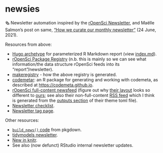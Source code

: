 
<!-- README.md is generated from README.Rmd. Please edit that file -->

# newsies

🗞 Newsletter automation inspired by the [rOpenSci
Newsletter](https://ropensci.org/news/), and Maëlle Salmon’s post on
same, [“How we curate our monthly
newsletter”](https://ropensci.org/blog/2021/06/24/news-meta/) (24 June,
2021).

Resources from above:

-   [Hugo
    archetype](https://github.com/ropensci/roweb3/tree/master/archetypes/newsletter)
    for parameterized R Markdown report (view
    [index.md](https://github.com/ropensci/roweb3/blob/master/archetypes/newsletter/index.md)).  
-   [rOpenSci Package Registry](https://github.com/ropensci/roregistry)
    (n.b. this is mainly so we can see what information/the data
    structure rOpenSci feeds into its “report”/newsletter).  
-   [makeregistry](https://github.com/ropensci-org/makeregistry) - how
    the above registry is generated.  
-   [codemetar](https://github.com/ropensci/codemetar): an R package for
    generating and working with codemeta, as described at
    <https://codemeta.github.io>.  
-   [rOpenSci full-content
    newsfeed](https://ropensci.org/rbloggers/index.xml) (figure out why
    [their
    layout](https://github.com/ropensci/roweb3/blob/master/themes/ropensci/layouts/rbloggers/rss.xml)
    looks so different to
    [ours](https://www.tidyverse.org/blog/index.xml); see also their
    non-full-content [RSS
    feed](https://ropensci.org/tags/newsletter/index.xml) which I think
    is generated from the [outputs
    section](https://github.com/ropensci/roweb3/blob/04b4fe7c3bf95cc805ecebe2aca29e849dc40af5/config.toml#L37-L41)
    of their theme toml file).  
-   [Newsletter
    checklist](https://github.com/ropensci/roweb3#newsletter).  
-   [Newsletter tag page](https://ropensci.org/tags/newsletter/).

Other resources:

-   [`build_news()`
    code](https://github.com/r-lib/pkgdown/blob/master/R/build-news.R)
    from pkgdown.  
-   [tidymodels
    newsletter](https://www.tidyverse.org/blog/2021/03/tidymodels-2021-q1/).  
-   [New in
    knitr](https://blog.rstudio.com/2021/04/20/knitr-fig-alt/).  
-   See also (now defunct) RStudio internal newsletter updates.

